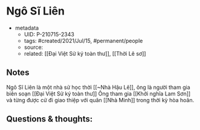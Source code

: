 # Ngô Sĩ Liên

- metadata
	- UID: P-210715-2343
	- tags: #created/2021/Jul/15, #permanent/people 
	- source: 
	- related: [[Đại Việt Sử ký toàn thư]], [[Thời Lê sơ]]

## Notes
Ngô Sĩ Liên là một nhà sử học thời [[~Nhà Hậu Lê]], ông là người tham gia biên soạn [[Đại Việt Sử ký toàn thư]]
Ông tham gia [[Khởi nghĩa Lam Sơn]] và từng được cử đi giao thiệp với quân [[Nhà Minh]] trong thời kỳ hòa hoãn.

## Questions & thoughts:

